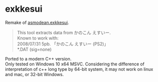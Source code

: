 # exkkesui
Remake of [asmodean.exkkesui](http://asmodean.reverse.net/pages/exkkesui.html).  
 > This tool extracts data from かのこん えすいー.  
 > Known to work with:  
 > 2008/07/31   5pb.   「かのこん えすいー (PS2)」  
 > *.DAT (sig=none)  

Ported to a modern C++ version.  
Only tested on Windows 10 x64 MSVC. Considering the difference of interpretation of c++ long type by 64-bit system, it may not work on linux and mac, or 32-bit Windows.  